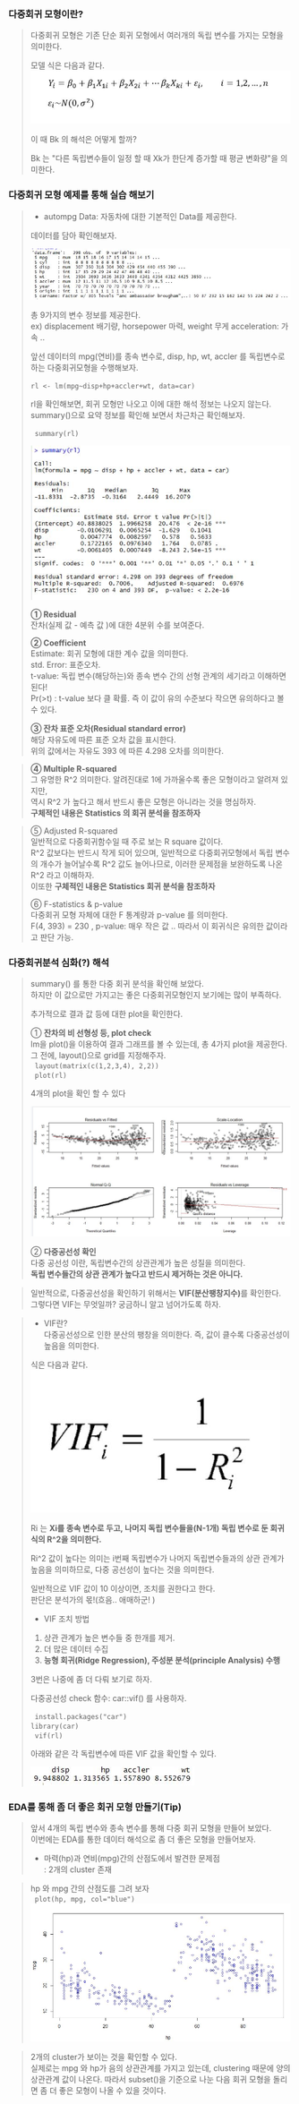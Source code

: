 ### 다중회귀 모형이란?
> 다중회귀 모형은 기존 단순 회귀 모형에서 여러개의 독립 변수를 가지는 모형을 의미한다.  
>  
> 모델 식은 다음과 같다.  
> ![img](https://github.com/koni114/postech-mooc/blob/master/img/multiR.JPG)  
>
> 이 때 Bk 의 해석은 어떻게 할까?  
>
> Bk 는 "다른 독립변수들이 일정 할 때 Xk가 한단계 증가할 때 평균 변화량"을 의미한다.  
>

### 다중회귀 모형 예제를 통해 실습 해보기  
>  * autompg Data: 자동차에 대한 기본적인 Data를 제공한다.  
>  
>   데이터를 담아  확인해보자.  
>
> ![img](https://github.com/koni114/postech-mooc/blob/master/img/multiR2.JPG)  
>
> 총 9가지의 변수 정보를 제공한다.  
> ex) displacement 배기량, horsepower 마력, weight 무게 acceleration: 가속 ..  
>
>
>  앞선 데이터의 mpg(연비)를 종속 변수로, disp, hp, wt, accler 를 독립변수로 하는 다중회귀모형을 수행해보자.  
>
> <code>rl <- lm(mpg~disp+hp+accler+wt, data=car)</code>  
>
> rl을 확인해보면, 회귀 모형만 나오고 이에 대한 해석 정보는 나오지 않는다.  
> summary()으로 요약 정보를 확인해 보면서 차근차근 확인해보자.  
>
>  <code> summary(rl) </code>  
>
> ![img](https://github.com/koni114/postech-mooc/blob/master/img/multiR3.JPG)  
>
> <b> ① Residual </b>  
> 잔차(실제 값 - 예측 값 )에 대한 4분위 수를 보여준다.  
>
> <b> ② Coefficient </b>  
> Estimate: 회귀 모형에 대한 계수 값을 의미한다.  
> std. Error: 표준오차.  
> t-value: 독립 변수(해당하는)와 종속 변수 간의 선형 관계의 세기라고 이해하면 된다!  
> Pr(>t) : t-value 보다 클 확률. 즉 이 값이 유의 수준보다 작으면 유의하다고 볼 수 있다.  
>
> <b> ③ 잔차 표준 오차(Residual standard error) </b>  
>  해당 자유도에 따른 표준 오차 값을 표시한다.  
>  위의 값에서는 자유도 393 에 따른 4.298 오차를 의미한다.  

> <b> ④ Multiple R-squared </b>  
>  그 유명한 R^2 의미한다. 알려진대로 1에 가까울수록 좋은 모형이라고 알려져 있지만,  
>  역시 R^2 가 높다고 해서 반드시 좋은 모형은 아니라는 것을 명심하자.  
> <b> 구체적인 내용은  Statistics 의 회귀 분석을 참조하자</b>  

> ⑤ Adjusted R-squared  
> 일반적으로 다중회귀함수일 때 주로 보는 R square 값이다.  
> R^2 값보다는 반드시 작게 되어 있으며, 일반적으로 다중회귀모형에서 독립 변수의 개수가 늘어날수록 R^2 값도 늘어나므로, 이러한 문제점을 보완하도록 나온 R^2 라고 이해하자.  
> 이또한 <b> 구체적인 내용은 Statistics 회귀 분석을 참조하자</b>  
>
> ⑥ F-statistics & p-value  
> 다중회귀 모형 자체에 대한 F 통계량과 p-value 를 의미한다.  
> F(4, 393) = 230 , p-value: 매우 작은 값 ..  따라서 이 회귀식은 유의한 값이라고 판단 가능.  

### 다중회귀분석 심화(?) 해석  
> summary() 를 통한 다중 회귀 분석을 확인해 보았다.  
> 하지만 이 값으로만 가지고는 좋은 다중회귀모형인지 보기에는 많이 부족하다.  
>
> 추가적으로 결과 값 등에 대한 plot을 확인한다.  
>
>  ① <b> 잔차의 비 선형성 등, plot check </b>  
> lm을 plot()을 이용하여 결과 그래프를 볼 수 있는데, 총 4가지 plot을 제공한다.  
> 그 전에, layout()으로 grid를 지정해주자.  
> <code> layout(matrix(c(1,2,3,4), 2,2)) </code>  
> <code> plot(rl) </code>  
>  
> 4개의 plot을 확인 할 수 있다  
>
>  ![img](https://github.com/koni114/postech-mooc/blob/master/img/multiR4.JPG)  
>
> ② <b> 다중공선성 확인 </b>  
> 다중 공선성 이란, 독립변수간의 상관관계가 높은 성질을 의미한다.  
> <b> 독립 변수들간의 상관 관계가 높다고 반드시 제거하는 것은 아니다.</b>  

> 일반적으로, 다중공선성을 확인하기 위해서는 <b>VIF(분산팽창지수)</b>를 확인한다.  
> 그렇다면 VIF는 무엇일까? 궁금하니 알고 넘어가도록 하자.  

> * VIF란?  
> 다중공선성으로 인한 분산의 팽창을 의미한다. 즉, 값이 클수록 다중공선성이 높음을 의미한다.  
>
> 식은 다음과 같다.  
> ![img](https://github.com/koni114/postech-mooc/blob/master/img/multiR5.JPG)  
>
> Ri 는 <b>Xi를 종속 변수로 두고, 나머지 독립 변수들을(N-1개) 독립 변수로 둔 회귀 식의 R^2을 의미한다.</b>  
>
> Ri^2 값이 높다는 의미는 i번째 독립변수가 나머지 독립변수들과의 상관 관계가 높음을 의미하므로, 다중 공선성이 높다는 것을 의미한다.  
>
> 일반적으로 VIF 값이 10 이상이면, 조치를 권한다고 한다.  
> 판단은 분석가의 몫!(흐음.. 애매하군! )  
> * VIF 조치 방법  
>  1. 상관 관계가 높은 변수들 중 한개를 제거.  
>  2. 더 많은 데이터 수집  
>  3. <b> 능형 회귀(Ridge Regression), 주성분 분석(principle Analysis) 수행 </b>  
>
> 3번은 나중에 좀 더 다뤄 보기로 하자.  
>
> 다중공선성 check 함수: car::vif() 를 사용하자.  
>
> <code> install.packages("car") </code>  
> <code>library(car)</code>  
> <code> vif(rl)</code>  
>
>  아래와 같은 각 독립변수에 따른 VIF 값을 확인할 수 있다.  
>
> ![img](https://github.com/koni114/postech-mooc/blob/master/img/multiR6.JPG)  

### EDA를 통해 좀 더 좋은 회귀 모형 만들기(Tip)  
> 앞서 4개의 독립 변수와 종속 변수를 통해 다중 회귀 모형을 만들어 보았다.  
> 이번에는 EDA를 통한 데이터 해석으로 좀 더 좋은 모형을 만들어보자.  
>
> * 마력(hp)과 연비(mpg)간의 산점도에서 발견한 문제점  
>  : 2개의 cluster 존재  

> hp 와 mpg 간의 산점도를 그려 보자  
> <code> plot(hp, mpg, col="blue") </code>  
> ![img](https://github.com/koni114/postech-mooc/blob/master/img/multiR7.JPG)  

> 2개의 cluster가 보이는 것을 확인할 수 있다.  
> 실제로는 mpg 와 hp가 음의 상관관계를 가지고 있는데, clustering 때문에 양의 상관관계 값이 나온다. 따라서 subset()을 기준으로 나눈 다음 회귀 모형을 돌리면 좀 더 좋은 모형이 나올 수 있을 것이다.  
>  
